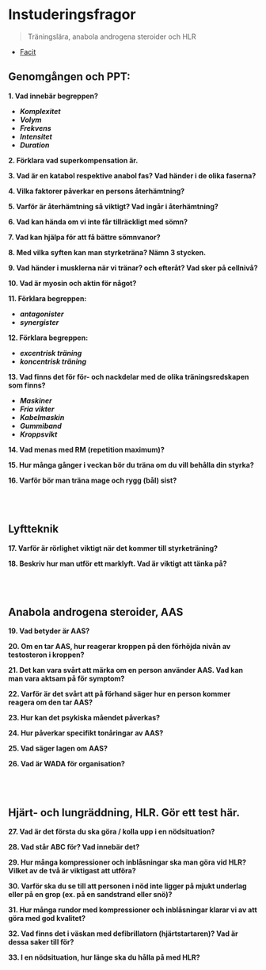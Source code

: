 # Instuderingsfragor
> Träningslära, anabola androgena steroider och HLR
- [Facit](facit/instuderingsfragor.md)

## Genomgången och PPT:    
**1. Vad innebär begreppen?**
   - ***Komplexitet***
   - ***Volym***
   - ***Frekvens***
   - ***Intensitet***
   - ***Duration***


**2. Förklara vad superkompensation är.**


**3. Vad är en katabol respektive anabol fas? Vad händer i de olika faserna?**


**4. Vilka faktorer påverkar en persons återhämtning?**


**5. Varför är återhämtning så viktigt? Vad ingår i återhämtning?**


**6. Vad kan hända om vi inte får tillräckligt med sömn?**


**7. Vad kan hjälpa för att få bättre sömnvanor?**


**8. Med vilka syften kan man styrketräna? Nämn 3 stycken.**


**9. Vad händer i musklerna när vi tränar? och efteråt? Vad sker på cellnivå?**


**10. Vad är myosin och aktin för något?**


**11. Förklara begreppen:**
   - ***antagonister***
   - ***synergister***


**12. Förklara begreppen:**
   - ***excentrisk träning***
   - ***koncentrisk träning***


**13. Vad finns det för för- och nackdelar med de olika träningsredskapen som finns?**
   - ***Maskiner***
   - ***Fria vikter***
   - ***Kabelmaskin***
   - ***Gummiband***
   - ***Kroppsvikt***


**14. Vad menas med RM (repetition maximum)?**


**15. Hur många gånger i veckan bör du träna om du vill behålla din styrka?**


**16. Varför bör man träna mage och rygg (bål) sist?**


<br/><br/>
## Lyftteknik
**17. Varför är rörlighet viktigt när det kommer till styrketräning?**


**18. Beskriv hur man utför ett marklyft. Vad är viktigt att tänka på?**


<br/><br/>
## Anabola androgena steroider, AAS 
**19. Vad betyder är AAS?**


**20. Om en tar AAS, hur reagerar kroppen på den förhöjda nivån av testosteron i kroppen?**


**21. Det kan vara svårt att märka om en person använder AAS. Vad kan man vara aktsam på för symptom?**


**22. Varför är det svårt att på förhand säger hur en person kommer reagera om den tar AAS?**


**23. Hur kan det psykiska måendet påverkas?**


**24. Hur påverkar specifikt tonåringar av AAS?**


**25. Vad säger lagen om AAS?**


**26. Vad är WADA för organisation?**


<br/><br/>
## Hjärt- och lungräddning, HLR. Gör ett test här.
**27. Vad är det första du ska göra / kolla upp i en nödsituation?**


**28. Vad står ABC för? Vad innebär det?**


**29. Hur många kompressioner och inblåsningar ska man göra vid HLR? Vilket av de två är viktigast att utföra?**


**30. Varför ska du se till att personen i nöd inte ligger på mjukt underlag eller på en grop (ex. på en sandstrand eller snö)?**


**31. Hur många rundor med kompressioner och inblåsningar klarar vi av att göra med god kvalitet?**


**32. Vad finns det i väskan med defibrillatorn (hjärtstartaren)? Vad är dessa saker till för?**


**33. I en nödsituation, hur länge ska du hålla på med HLR?**
